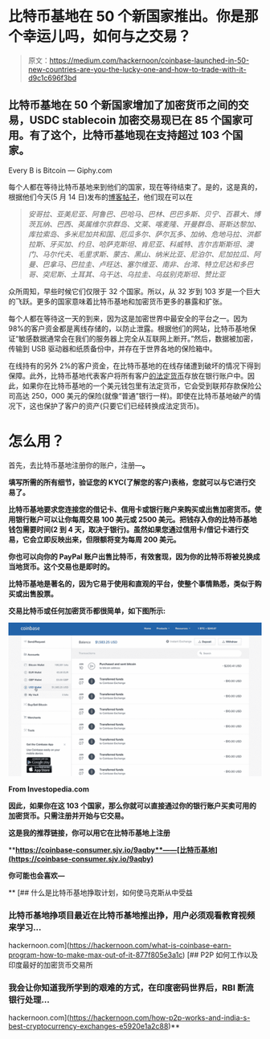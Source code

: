 # 比特币基地在 50 个新国家推出。你是那个幸运儿吗，如何与之交易？

> 原文：<https://medium.com/hackernoon/coinbase-launched-in-50-new-countries-are-you-the-lucky-one-and-how-to-trade-with-it-d9c1c696f3bd>

## 比特币基地在 50 个新国家增加了加密货币之间的交易，USDC stablecoin 加密交易现已在 85 个国家可用。有了这个，比特币基地现在支持超过 103 个国家。

Every B is Bitcoin — Giphy.com

每个人都在等待比特币基地来到他们的国家，现在等待结束了。是的，这是真的，根据他们今天(5 月 14 日)发布的[博客帖子](https://blog.coinbase.com/expanding-usdc-crypto-trading-globally-322a3d670d59)，他们现在可以在

> *安哥拉、亚美尼亚、阿鲁巴、巴哈马、巴林、巴巴多斯、贝宁、百慕大、博茨瓦纳、巴西、英属维尔京群岛、文莱、喀麦隆、开曼群岛、哥斯达黎加、库拉索岛、多米尼加共和国、厄瓜多尔、萨尔瓦多、加纳、危地马拉、洪都拉斯、牙买加、约旦、哈萨克斯坦、肯尼亚、科威特、吉尔吉斯斯坦、澳门、马尔代夫、毛里求斯、蒙古、黑山、纳米比亚、尼泊尔、尼加拉瓜、阿曼、巴拿马、巴拉圭、卢旺达、塞尔维亚、南非、台湾、特立尼达和多巴哥、突尼斯、土耳其、乌干达、乌拉圭、乌兹别克斯坦、赞比亚*

众所周知，早些时候它们仅限于 32 个国家。所以，从 32 岁到 103 岁是一个巨大的飞跃。更多的国家意味着比特币基地和加密货币更多的暴露和扩张。

每个人都在等待这一天的到来，因为这是加密世界中最安全的平台之一。因为 98%的客户资金都是离线存储的，以防止泄露。根据他们的网站，比特币基地保证“敏感数据通常会在我们的服务器上完全从互联网上断开。”然后，数据被加密，传输到 USB 驱动器和纸质备份中，并存在于世界各地的保险箱中。

在线持有的另外 2%的客户资金，在比特币基地的在线存储遭到破坏的情况下得到保障。此外，比特币基地代表客户将所有客户[的法定货币](https://www.investopedia.com/terms/f/fiatmoney.asp?lgl=myfinance-layout-no-ads)存放在银行账户中。因此，如果你在比特币基地的一个美元钱包里有法定货币，它会受到联邦存款保险公司高达 250，000 美元的保险(就像“普通”银行一样)。即使在比特币基地破产的情况下，这也保护了客户的资产(只要它们已经转换成法定货币)。

# **怎么用？**

首先，去比特币基地注册你的账户，注册—[](http://coinbase-consumer.sjv.io/9aqby)**。**

**填写所需的所有细节，验证您的 KYC(了解您的客户)表格，您就可以与它进行交易了。**

**比特币基地要求您连接您的借记卡、信用卡或银行账户来购买或出售加密货币。使用银行账户可以让你每周交易 100 美元或 2500 美元。把钱存入你的比特币基地钱包需要时间(2 到 4 天，取决于银行)。虽然如果您通过信用卡/借记卡进行交易，它会立即反映出来，但限额将变为每周 200 美元。**

**你也可以向你的 PayPal 账户出售比特币，有效套现，因为你的比特币将被兑换成当地货币。这个交易也是即时的。**

**比特币基地是著名的，因为它易于使用和直观的平台，使整个事情熟悉，类似于购买或出售股票。**

**交易比特币或任何加密货币都很简单，如下图所示:**

**![](img/85ec85a0acfc0679f06c5c0a5204e900.png)**

**From Investopedia.com**

**因此，如果你在这 103 个国家，那么你就可以直接通过你的银行账户买卖可用的加密货币。只需注册并开始与它交易。**

**这是我的推荐链接，你可以用它在比特币基地上注册**

****https://coinbase-consumer.sjv.io/9aqby**——[比特币基地](https://coinbase-consumer.sjv.io/9aqby)**

**你可能也会喜欢—**

**[](https://hackernoon.com/what-is-coinbase-earn-program-how-to-make-max-out-of-it-877f805e3a1c) [## 什么是比特币基地挣取计划，如何使马克斯从中受益

### 比特币基地挣项目最近在比特币基地推出挣，用户必须观看教育视频来学习…

hackernoon.com](https://hackernoon.com/what-is-coinbase-earn-program-how-to-make-max-out-of-it-877f805e3a1c) [](https://hackernoon.com/how-p2p-works-and-india-s-best-cryptocurrency-exchanges-e5920e1a2c88) [## P2P 如何工作以及印度最好的加密货币交易所

### 我会让你知道我所学到的艰难的方式，在印度密码世界后，RBI 断流银行处理…

hackernoon.com](https://hackernoon.com/how-p2p-works-and-india-s-best-cryptocurrency-exchanges-e5920e1a2c88)**